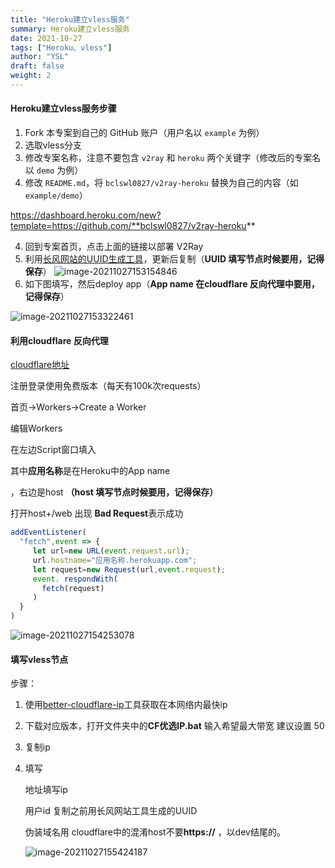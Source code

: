 ```yaml
---
title: "Heroku建立vless服务"
summary: Heroku建立vless服务
date: 2021-10-27
tags: ["Heroku、vless"]
author: "YSL"
draft: false
weight: 2
---
```

#### Heroku建立vless服务步骤

1. Fork 本专案到自己的 GitHub 账户（用户名以 `example` 为例）
2. 选取vless分支
3. 修改专案名称，注意不要包含 `v2ray` 和 `heroku` 两个关键字（修改后的专案名以 `demo` 为例）
4. 修改 `README.md`，将 `bclswl0827/v2ray-heroku` 替换为自己的内容（如 `example/demo`）

https://dashboard.heroku.com/new?template=https://github.com/**bclswl0827/v2ray-heroku**

4. 回到专案首页，点击上面的链接以部署 V2Ray
5. 利用[长风网站的UUID生成工具](https://v2rayse.com/v2ray-tools)，更新后复制（**UUID 填写节点时候要用，记得保存**）
![image-20211027153154846](C:\Users\25775\AppData\Roaming\Typora\typora-user-images\image-20211027153154846.png)
6. 如下图填写，然后deploy app（**App name 在cloudflare 反向代理中要用，记得保存**）

<img src="https://gitee.com/yslinxx/image-bed/raw/master/images/image-20211027153322461.png" alt="image-20211027153322461"  />



#### 利用cloudflare 反向代理

[cloudflare地址 ](https://dash.cloudflare.com/7bc91c59cf0aabd0ad1accfb31638dd0/workers/overview)

注册登录使用免费版本（每天有100k次requests）



首页->Workers->Create a Worker

编辑Workers

在左边Script窗口填入

其中**应用名称**是在Heroku中的App name

，右边是host **（host 填写节点时候要用，记得保存）**

打开host+/web 出现 **Bad Request**表示成功

```javascript
addEventListener(
  "fetch",event => {
     let url=new URL(event.request.url);
     url.hostname="应用名称.herokuapp.com";
     let request=new Request(url,event.request);
     event. respondWith(
       fetch(request)
     )
  }
)
```

![image-20211027154253078](https://gitee.com/yslinxx/image-bed/raw/master/images/image-20211027154253078.png)



#### 填写vless节点

步骤：

1. 使用[better-cloudflare-ip](https://github.com/badafans/better-cloudflare-ip)工具获取在本网络内最快ip

2. 下载对应版本，打开文件夹中的**CF优选IP.bat** 输入希望最大带宽 建议设置 50

3. 复制ip

4. 填写

   地址填写ip

   用户id 复制之前用长风网站工具生成的UUID

   伪装域名用 cloudflare中的混淆host不要**https://** ，以dev结尾的。

   ![image-20211027155424187](https://gitee.com/yslinxx/image-bed/raw/master/images/image-20211027155424187.png)
